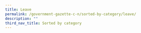 ```yaml
---
title: Leave
permalink: /government-gazette-c-n/sorted-by-category/leave/
description: ""
third_nav_title: Sorted by category
---
```

